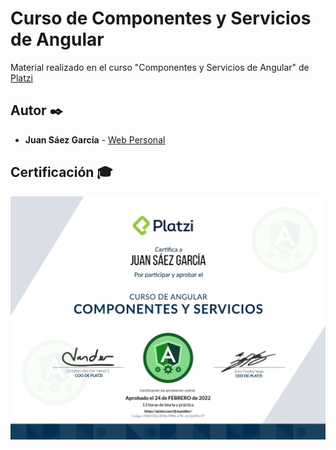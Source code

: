 # Curso de Componentes y Servicios de Angular

Material realizado en el curso "Componentes y Servicios de Angular" de [Platzi](https://platzi.com/p/JuamBer/curso/2486-angular-componentes/diploma/detalle/)

## Autor ✒️

* **Juan Sáez García** -  [Web Personal](https://juamber.com)

## Certificación 🎓

![Certificación](https://github.com/JuamBer/Platzi-CursoComponentesServiciosAngular/blob/master/img-licencia/diploma-angular-componentes.jpg?raw=true)

